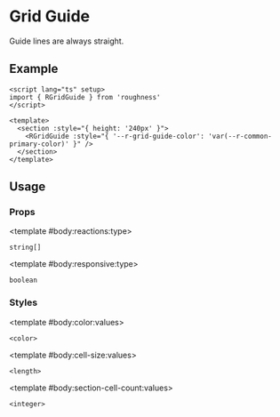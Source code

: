 <script lang="ts" setup>
import { RDetails, RGridGuide, RSpace, RTable } from 'roughness'
</script>

# Grid Guide

Guide lines are always straight.

## Example

<RDetails>
  <template #summary>Show Code</template>

```vue
<script lang="ts" setup>
import { RGridGuide } from 'roughness'
</script>

<template>
  <section :style="{ height: '240px' }">
    <RGridGuide :style="{ '--r-grid-guide-color': 'var(--r-common-primary-color)' }" />
  </section>
</template>
```

</RDetails>

<section :style="{ height: '240px' }">
  <RGridGuide :style="{ '--r-grid-guide-color': 'var(--r-common-primary-color)' }" />
</section>

## Usage

### Props

<RSpace overflow>
<RTable
  :columns="['name', 'type', 'default', 'description']"
  :rows="['reactions', 'responsive']"
>
  <template #body:*:name="{ row }">{{ row }}</template>

  <template #body:reactions:type>

  `string[]`

  </template>
  <template #body:reactions:default>

  `['dark']`

  </template>
  <template #body:reactions:description>

  States that trigger graphics redrawing.

  See [Reactions](/guide/theme#reactions).

  </template>

  <template #body:responsive:type>

  `boolean`

  </template>
  <template #body:responsive:default>

  `true`

  </template>
  <template #body:responsive:description>
    Whether to adjust the size to fit the parent element.
  </template>
</RTable>
</RSpace>

### Styles

<RSpace overflow>
<RTable
  :columns="['name', 'values', 'default', 'description']"
  :rows="['color', 'cell-size', 'section-cell-count']"
>
  <template #body:*:name="{ row }">--r-grid-guide-{{ row }}</template>

  <template #body:color:values>

  `<color>`

  </template>
  <template #body:color:default>

  `rgb(255 255 255 / 10%)` in dark theme, `#f5f5f5` else

  </template>
  <template #body:color:description>
    Color of the guide lines.
  </template>

  <template #body:cell-size:values>

  `<length>`

  </template>
  <template #body:cell-size:default>

  `var(--r-common-font-size)`

  </template>
  <template #body:cell-size:description>
    Size of the grid cell.
  </template>

  <template #body:section-cell-count:values>

  `<integer>`

  </template>
  <template #body:section-cell-count:default>

  `8`

  </template>
  <template #body:section-cell-count:description>
    The number of cells in one section dimension.
  </template>
</RTable>
</RSpace>
